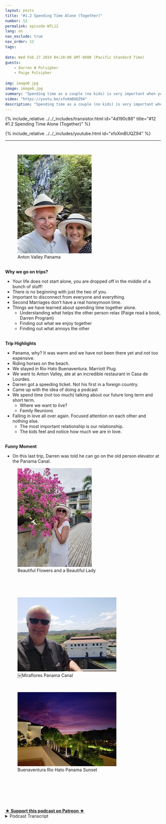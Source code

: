 ```yaml
---
layout: posts
title: "#1.2 Spending Time Alone (Together)"
number: 12
permalink: episode-WTL12
lang: en
nav_exclude: true
nav_order: 12
tags:

date: Wed Feb 27 2019 04:20:00 GMT-0800 (Pacific Standard Time)
guests:
    - Darren W Pulsipher
    - Paige Pulsipher

img: image0.jpg
image: image0.jpg
summary: "Spending time as a couple (no kids) is very important when you are married for a second time. In this episode, Darren and Paige go to Panama for a week."
video: "https://youtu.be/xfoXmBUQZ94"
description: "Spending time as a couple (no kids) is very important when you are married for a second time. In this episode, Darren and Paige go to Panama for a week."
---
```


<div>
{% include_relative ../../_includes/transistor.html id="4d190c86" title="#12 #1.2 Spending Time Alone (Together)" %}

{% include_relative ../../_includes/youtube.html id="xfoXmBUQZ94" %}
</div>

---

<html><head></head><body><div><br><figure data-trix-attachment="{&quot;contentType&quot;:&quot;image&quot;,&quot;height&quot;:320,&quot;url&quot;:&quot;https://1.bp.blogspot.com/-WtM8nXOwq-U/XHRA6u2w2RI/AAAAAAAExx8/AF5qpyr_P_g9W34_edkeJDnx6aV6xl2KACKgBGAs/s320/20190127_152753.jpg&quot;,&quot;width&quot;:240}" data-trix-content-type="image" data-trix-attributes="{&quot;caption&quot;:&quot;Anton Valley Panama&quot;}" class="attachment attachment--preview"><img src="./image0.jpg" width="240" height="320"><figcaption class="attachment__caption attachment__caption--edited">Anton Valley Panama</figcaption></figure><br> <strong>Why we go on trips?</strong></div><ul><li>Your life does not start alone, you are dropped off in the middle of a bunch of stuff!</li><li>There is no beginning with just the two of you.</li><li>Important to disconnect from everyone and everything.</li><li>Second Marriages don’t have a real honeymoon time.&nbsp;</li><li>Things we have learned about spending time together alone.<ul><li>Understanding what helps the other person relax (Paige read a book, Darren Program)</li><li>Finding out what we enjoy together</li><li>Finding out what annoys the other</li></ul></li></ul><div><strong><br>Trip Highlights</strong></div><ul><li>Panama, why? It was warm and we have not been there yet and not too expensive.</li><li>Riding horses on the beach.</li><li>We stayed in Rio Hato Buenaventura. Marriott Plug.</li><li>We went to Anton Valley, ate at an incredible restaurant in Casa de Lourdes.</li><li>Darren got a speeding ticket. Not his first in a foreign country.</li><li>Came up with the idea of doing a podcast</li><li>We spend time (not too much) talking about our future long term and short term.<ul><li>Where we want to live?</li><li>Family Reunions</li></ul></li><li>Falling in love all over again. Focused attention on each other and nothing else.<ul><li>The most important relationship is our relationship.</li><li>The kids feel and notice how much we are in love.</li></ul></li></ul><div><strong><br>Funny Moment</strong></div><ul><li>On this last trip, Darren was told he can go on the old person elevator at the Panama Canal.</li></ul><div><figure data-trix-attachment="{&quot;contentType&quot;:&quot;image&quot;,&quot;height&quot;:320,&quot;url&quot;:&quot;https://1.bp.blogspot.com/-6NlBPc3KUHA/XHRAvp8PnsI/AAAAAAAExx4/xy81JQAEAHITFT7vFnICIz7kO3qW8UNagCKgBGAs/s320/20190128_163123.jpg&quot;,&quot;width&quot;:240}" data-trix-content-type="image" data-trix-attributes="{&quot;caption&quot;:&quot;Beautiful Flowers and a Beautiful Lady&quot;}" class="attachment attachment--preview"><img src="./image1.jpg" width="240" height="320"><figcaption class="attachment__caption attachment__caption--edited">Beautiful Flowers and a Beautiful Lady</figcaption></figure><br><br></div><div><br></div><div><figure data-trix-attachment="{&quot;contentType&quot;:&quot;image&quot;,&quot;height&quot;:240,&quot;url&quot;:&quot;https://4.bp.blogspot.com/-nTuTUpnjuY0/XHRBZ171d3I/AAAAAAAExyE/azH7HSX1mkYRDrOWmDyWJGh8w-IfvqyJgCKgBGAs/s320/20190129_130501.jpg&quot;,&quot;width&quot;:320}" data-trix-content-type="image" data-trix-attributes="{&quot;caption&quot;:&quot;￼Miraflores Panama Canal&quot;}" class="attachment attachment--preview"><img src="./image2.jpg" width="320" height="240"><figcaption class="attachment__caption attachment__caption--edited">￼Miraflores Panama Canal</figcaption></figure></div><div><br></div><div><figure data-trix-attachment="{&quot;contentType&quot;:&quot;image&quot;,&quot;height&quot;:240,&quot;url&quot;:&quot;https://2.bp.blogspot.com/-0OY5X-3WbuU/XHRBZ0so71I/AAAAAAAExyE/X03ufZ2j4E83viGgX8AtGXYPy9RU8KtrACKgBGAs/s320/20190128_190128.jpg&quot;,&quot;width&quot;:320}" data-trix-content-type="image" data-trix-attributes="{&quot;caption&quot;:&quot;Buenaventura Rio Hato Panama Sunset&quot;}" class="attachment attachment--preview"><img src="./image3.jpg" width="320" height="240"><figcaption class="attachment__caption attachment__caption--edited">Buenaventura Rio Hato Panama Sunset</figcaption></figure><br><br></div><div><br></div><div><br></div><div><br><br></div>
<strong>
  <a href="https://www.patreon.com/wheresthelemonade" target="_donate" rel="payment" title="★ Support this podcast on Patreon ★">★ Support this podcast on Patreon ★</a>
</strong></body></html>

<details>
<summary> Podcast Transcript </summary>

<p>﻿1</p>
<p>This is Darren and this is Page,and this is where's the lemonadewhere we try and figure outwhat to do with those lemonsthat are thrown at us or thrown at us.</p>
<p>Makes them lemonade, maybe.</p>
<p>I guess it depends on the week for sure.</p>
<p>This weekwe're talking about spending time alone.</p>
<p>My favorite kind of time. Yeah.</p>
<p>Together. Yeah, that's important.</p>
<p>Together?</p>
<p>Yeah.</p>
<p>Recently we took a trip to Panama alone.</p>
<p>We did. It was great.</p>
<p>Well, alone together. Alone together? Yes.</p>
<p>It was fabulous.</p>
<p>So we we learned early on in our marriagethat we want toalways take the opportunityto be together alone without kids. Yes.</p>
<p>Very important.</p>
<p>I mean, super importantwhen we have ten kids,even if we only had two kids, though,it would still be important to.</p>
<p>Absolutely.</p>
<p>And we've had the luxuryof being able to take tripsboth near and far together. Yes.</p>
<p>And this last one in Panama Citywas really important for us.</p>
<p>We needed a break and we almost didn't go.</p>
<p>We did. It was kind of a last minute trip.</p>
<p>Yeah, like three weeks went and it wasit was like, hey, we've got this one weekthat we can do this.</p>
<p>Let's do it. Yeah.</p>
<p>And we literally crammed itin to, in betweenone of our daughtershaving a baby and work and Yeah, yeah.</p>
<p>But it was well worth it.</p>
<p>And we learned early on in our marriageat this time that we got to spend alonewas extremely important.</p>
<p>Yes. Because when you arein a second marriage, there is no justthe two of us starting out like you arewhen you know your first marriageand you get to start that honeymoon phase.</p>
<p>And there really isn't a honeymoon phasefor second marriages, when you say.</p>
<p>Yeah,</p>
<p>I would agree. In fact, it's interesting.</p>
<p>I watch young couplesand they get to grow up together.</p>
<p>Yeah.</p>
<p>And they get to learn from each other.</p>
<p>And we don't have that.</p>
<p>We are already somewhat grown.</p>
<p>Somewhat. Yes, very somewhat grown.</p>
<p>I'll just leave it at that. Exactly.</p>
<p>And so we have to learn about each otherand there's still more growingthat we get to do together. Right.</p>
<p>Which is really wonderful, I think.</p>
<p>Yeah. Yeah. And so that's why these tripsare really important.</p>
<p>And it's important for to disconnectfrom everyone and everything.</p>
<p>And we're really good at. Oh, yes, we are.</p>
<p>Yeah. In fact, we don't call the kids. No.</p>
<p>And we've gotten better over the years.</p>
<p>When we first used to go,we did call the kidsand check in and no,we don't do that anymore.</p>
<p>No, we go out.</p>
<p>They're a little bit older now.</p>
<p>They are.</p>
<p>They are.</p>
<p>But but also, I think it's importantthat we get to pretendlike we have no responsibilitiesfor a week.</p>
<p>We do.</p>
<p>We pretend that there's no kids,no exes, no bills.</p>
<p>You know,we always have to come back to reality.</p>
<p>In fact, I remember one of our tripsspecifically, we were driving backfrom San Francisco back to</p>
<p>Folsom,wherewe live, and it's about a two hour drive.</p>
<p>And the closer and closerwe got to home, the more quiet you became.</p>
<p>Yes, I feel the weight,you know, gaining on my shouldersas we start to head back home,as we get closer and closer,the burn and you kind of getting grumpyto what mean?</p>
<p>Yeah.</p>
<p>And I was like, I don't knowif I want to go on these trips.</p>
<p>If I come back with a grumpy wife.</p>
<p>It's hard when you I mean, especiallysince we have such an amazing timewhen we're on these trips togetherbecause we're such good vacationers.</p>
<p>We really are.</p>
<p>We should write a bookabout how to vacation, honey.</p>
<p>Yes, we should.</p>
<p>But it is when wewhen we're heading backto our responsibilities,which I love our life and I love our homeand I love our reality,but it's still a lot of responsibilitiesthat we have with work and kids.</p>
<p>And we started thinking about everything.</p>
<p>Yes, very little overwhelmingthinking of my to do list when,you know, for a week on our trips,the only to do list is to relaxand to have fun, maybe shower every oncein a while if we can squeeze it out.</p>
<p>Yeah.</p>
<p>Put some clothes oninstead of bathing suits.</p>
<p>Yes, but yeah.</p>
<p>So I do get a little melancholywhen we get closer to home,but not so much anymore. Now.</p>
<p>And the first couple of yearsit was like that.</p>
<p>I was really worried.</p>
<p>I said, We can't go on.</p>
<p>We can't vacation all the time.</p>
<p>We have to pay the bills.</p>
<p>Sometimes. Yes, we do. We do.</p>
<p>So yeah, that'swhy it's important for us to go away toto be alone, to connect with each otherand to disconnect.</p>
<p>Yeah. And learn about each othereven more.</p>
<p>Yes. Yeah.</p>
<p>I mean, it's been seven and a half years.</p>
<p>We've been married now, and I learnedsomething new every time that we go.</p>
<p>All good things, right?</p>
<p>Oh, Oh, great things. Yes.</p>
<p>Oh, great.</p>
<p>I wish you could see his face right now.</p>
<p>I think he's being sarcasticjust a little bit.</p>
<p>So one thing that you learned about methat I really appreciated,that you at leastyou were open to it.</p>
<p>And it was how I relax.</p>
<p>Oh, my goodness.</p>
<p>Yes. Our first our first beach vacation,because our first vacation alonewas to London and Poland.</p>
<p>It was actually a work trip for youthat I was that I tagged along.</p>
<p>But our first relaxing vacationwhere I didn't have anyany connectivity to work or anything.</p>
<p>Yes, our first.</p>
<p>And it wasn't just go, go, go.</p>
<p>Yeah.</p>
<p>We head to the beach.</p>
<p>And you brought your computer?</p>
<p>My laptop? Yeah.</p>
<p>That was a little surprising for me.</p>
<p>And I.</p>
<p>You know,you said you're not doing work, are you?</p>
<p>I said no.</p>
<p>Yeah, that is true.</p>
<p>But I felt like there was,you know, a certain, um.</p>
<p>Come on, spit it out.</p>
<p>I can't think of the word.</p>
<p>But anyway, there is a certain expectationof what it means to relax.</p>
<p>And I guess and having a computeris not one of those things.</p>
<p>And so I had my bookand you had your computer,and I explained to you for me to relax.</p>
<p>I'm a software engineer,</p>
<p>I'm sorry, I'm a programmer, and</p>
<p>I don't get to do a lot of itat work anymore.</p>
<p>And one of the things I really enjoy doingis solving problems.</p>
<p>I enjoy sitting down with a programand solving a problemand making it my own.</p>
<p>And that's really relaxing to me.</p>
<p>It's just it just kind of just helps mecalm down where you love to read.</p>
<p>Yes, well, I don't read too muchwhen we're at home in our everyday life.</p>
<p>I don't read too much at all time.</p>
<p>Yeah, but when we go on a trip, yes,</p>
<p>I always choose a book or two and.</p>
<p>Yeah, read a book, you know,read for a little bit, take a nap,get a pina colada,take a swim, read, nap, repeat, you know.</p>
<p>Exactly.</p>
<p>And yeah, when you pull out your laptop,</p>
<p>I was a little shocked.</p>
<p>But you're not anymore. No, no. And I.</p>
<p>I understandnow that that is how you relax.</p>
<p>And even if you were doing work, as longas you were relax, I wouldn't even care.</p>
<p>I mean, I just.</p>
<p>I want us to be relaxedand to be distressed,and then this last year, it was great.</p>
<p>It was great.</p>
<p>And you asked about the program</p>
<p>I was working on and what it was doing,and I appreciated that.</p>
<p>Even though I know you really didn't care,you showed that you cared.</p>
<p>Yes. Yes.</p>
<p>Sometimes we have to pretendto be interestedin each other's interest, right?</p>
<p>Yeah, exactly.</p>
<p>Like like the book that she's reading now.</p>
<p>This is kind of funnybecause normally I would say</p>
<p>I'm not a great nonfiction person, right?</p>
<p>I don't re</p>
<p>I read so much for were or fiction per se.</p>
<p>I read so much for work. Yes.</p>
<p>That I'm kind of tired of reading.</p>
<p>But when you're reading thereand I'm programing, I'll stop and say,</p>
<p>How's your book? Yes,</p>
<p>I'm really interested.</p>
<p>I want to find out, you know,if she really did kill her husband,maybe I've beenmaybe you've been readingtoo many of these mystery,you know, Black Widow novelsthat I need to be concerned a little bit.</p>
<p>Just always eat the food first.</p>
<p>Yes, that's right.</p>
<p>So, no, you do you like to get intothe book that I'm reading</p>
<p>And I like to hear about whatever programor coding that you're working on.</p>
<p>And I like seeing you excitedabout something.</p>
<p>Yeah, it makes me happy.</p>
<p>Yeah, I think that's what we've learned onthese trips is we've learnedand found out what each other personenjoys and we've got to experiencethat together. Yes.</p>
<p>And wefind out what we enjoy togetherand what we enjoy.</p>
<p>Separate. Separate.</p>
<p>So just because I enjoy reading a bookdoesn't mean you have to read a bookand know profoundabout a way to enjoy it with you. Yes.</p>
<p>Without reading it right by us.</p>
<p>I love talking to you. Yes, we do.</p>
<p>We enjoy talking.</p>
<p>Have ever since we first met.</p>
<p>Yeah. Where that was never closeddown. Restaurants? Yes.</p>
<p>Never a problem having a conversation.</p>
<p>Yeah.</p>
<p>And always learning more about each other.</p>
<p>And we learn sometimethat we might annoy each other. Yes.</p>
<p>I mean, I don't think I've ever annoyed,you know, no one ever.</p>
<p>Never.</p>
<p>So we were talking about, you know, whatwe've learned on on these trips.</p>
<p>Sometimes I can readwhen Page is tired of looking at castles.</p>
<p>Yes. Or we've already seen</p>
<p>X number of cathedrals in Europe.</p>
<p>Do we need to see one more day? Yes.</p>
<p>Or are we done?</p>
<p>Darren, is Mr.</p>
<p>History buff and wants to learn moreand more and moreand more and after,you know, beautiful castle number four.</p>
<p>I'm Castle go I'm history nowand and I I've learned to recognize thatso we mix things up on vacationsa little bit more and yesand we find really fun thingsto do with each other.</p>
<p>And I think the reason why we vacationso well together iswe're always putting each other first.</p>
<p>Yes. Yes.</p>
<p>And we're very considerate.</p>
<p>I think that sometimesthat gets lost in marriages.</p>
<p>I think so.</p>
<p>We're always very considerateand polite and,you know, understanding of each other.</p>
<p>And like we said before, sometimeswe have to fake interest and that's okay.</p>
<p>You know, fake it till you make it right.</p>
<p>That's right.</p>
<p>And then I truly</p>
<p>I mean, I truly believe that youbecause I know I knowyou like that on programingbecause you've asked me aboutthose programs even after we've got home.</p>
<p>How did that go? Right. Yeah.</p>
<p>So I don't know thatit's like you like them.</p>
<p>It's more that you want to see me happy.</p>
<p>Yeah, for sure.</p>
<p>And what you're interested in.</p>
<p>I want to be part of.</p>
<p>So, you know, and I think that that'shelped our relationship as well is we,you know, I'm interestedin what you're doing at work.</p>
<p>I'm interested in the peoplethat you're working with.</p>
<p>And especially, you know,</p>
<p>I like to hear any social gossip.</p>
<p>Bring it my way.</p>
<p>Oh, I really wishyou could just be in a lot of meetings.</p>
<p>I mean, so you could say, Hey,look at this.</p>
<p>You know,they acted exactly how you saidthey were going to act.</p>
<p>Yeah.</p>
<p>Or something like that. Exactly.</p>
<p>So but yeah, so.</p>
<p>So let's talk about our trip to Panama.</p>
<p>Well, I mean, what did you like?</p>
<p>You know what?</p>
<p>What was it that drew us to Panama?</p>
<p>Well, I know people when we told peoplewe're going to Panama, the seem to be the,you know, collective,you know, response was why Panama?</p>
<p>And I mean, I guess because I mean,we have been fortunate enoughwe have traveled a lot.</p>
<p>You travel a lot with work.</p>
<p>And sometimes I tag along.</p>
<p>We rack up a lot of points.</p>
<p>And so weyou know, we take trips that way.</p>
<p>And so we have been to many placesand we wanteda relaxing vacation,relaxing vacation, and we wanted a warmclimate to go to.</p>
<p>Yes. It's it's wintertime,even though we do live in California.</p>
<p>And our cold is definitely not, you know,no, it's not other people's cold,but we wanted something warm.</p>
<p>And so Panama, it wasn't too far.</p>
<p>We didn't want to have to travelfor 24 hours or, you know,we didn't want to go too far.</p>
<p>We want someplace not too expensive.</p>
<p>And we wanted someplace warm.</p>
<p>Right.</p>
<p>Panamafit the number that we hadn't been to.</p>
<p>Yes, because we've been to Costa Ricaa couple of years ago.</p>
<p>Loved the coastlinethat yeah, Panama is close to Costa Rica.</p>
<p>And we heard good things about her,good things about it.</p>
<p>And so and we we were excitedabout seeing the Panama Canal.</p>
<p>Yeah. Which was really cool.</p>
<p>It was really cool.</p>
<p>So that was why we chose Panama. Yeah.</p>
<p>You know what?</p>
<p>And it turned out to be much betterthan I expected.</p>
<p>Yes. Yeah.</p>
<p>We stayed at a resort outside of Panama</p>
<p>City about two and a half hours.</p>
<p>It took us to drive it.</p>
<p>Yeah, in a placecalled Rio haTO at the Bend Ventura.</p>
<p>Maria?</p>
<p>Yeah, I am a total marriot.</p>
<p>Yes, you are right.</p>
<p>So, Maria. All the way.</p>
<p>All the way.</p>
<p>Yeah.</p>
<p>So we had a weekstay at this beautiful resort.</p>
<p>Two and a half hours outside of anywhere,right out along this, a beautiful beach.</p>
<p>And we were shockedwhen we first got there.</p>
<p>There was no one there. Yeah,it was pretty empty. Pretty.</p>
<p>And this is their high season.</p>
<p>So I was like, Whoa,you know what's going on?</p>
<p>We talked towe talked to the people there,and we found out that, um,and we found out on the weekendit was much more crowdedbecause all the people that lived in</p>
<p>Panama City would come outto the resorts on the weekendbecause it's their summer time. Yes.</p>
<p>They're not the kids are not in school.</p>
<p>Yeah, this is summer for them.</p>
<p>So for the whole week we were thereonly two of the days it was a crowd.</p>
<p>The rest of the timewe basically had the beach to ourselves.</p>
<p>Yeah, it was amazing.</p>
<p>And the weather there was. It was perfect.</p>
<p>I don't think we've ever beenon a vacation where the weather was.</p>
<p>I mean, the high was 88, the low was 75.</p>
<p>Yeah, 75.</p>
<p>Always a breeze.</p>
<p>Yeah.</p>
<p>And very low humidity.</p>
<p>I mean it was incredible. Yeah. No rain.</p>
<p>I kept hoping for a nice big thunder.</p>
<p>You did. You wanted a storm,you wanted us.</p>
<p>I didn't get it, but.</p>
<p>Oh, beautiful, beautifulsunsets.</p>
<p>And we had a lot of fun.</p>
<p>They have a lot of activities in inbeen in Ventura.</p>
<p>We went horsebackriding one day along the beach.</p>
<p>Something I've never done before.</p>
<p>That was super cool. Yeah.</p>
<p>My horse was stubborn, though.</p>
<p>Your horse was.</p>
<p>My horse was very obedient.</p>
<p>And your horse just wantedto give you problems.</p>
<p>Yes, and it did. It wouldn'tgo in the water at all.</p>
<p>It stayed away from the water.</p>
<p>And Paige is out there gallopingin the water, like, Wait, what's going on?</p>
<p>So, yes, that was that was a lot of fun.</p>
<p>That was one of the only activitiesthat we did, though, that we did.</p>
<p>We normally do a lot of other things,but we just didn't want to.</p>
<p>This time we did.</p>
<p>We just decidedwhen we went to the office,the activity office, to talk to the peopleand she wasn't there.</p>
<p>Yeah. And we thought,okay, we'll come back.</p>
<p>And then as we left, we went, Dowe want to fill our days with activitiesor do we just want to relax? Oh,we just relax.</p>
<p>It was awesome. Yeah.</p>
<p>We said one day we sat by the pooland the other four dayswe sat by the beachand we walk over to the pooland take a dip.</p>
<p>It was.</p>
<p>Yeah, it was.</p>
<p>It was a great, great trip.</p>
<p>And then one day we went, um.</p>
<p>Was it Sunday?</p>
<p>Yeah, Sunday, Yeah, yeah, Sundaywe went to church,which, oh, that's something we always liketo do in a foreign country.</p>
<p>Yes, that's always very cool.</p>
<p>Is go to church and meet the locals thereand just it's a wonderful experience.</p>
<p>Yeah.</p>
<p>And afterwards we,we met some ex-pats that werethere, talked to them about Panama.</p>
<p>Yeah, those are exciting things for me.</p>
<p>I love learning about the people that livethere that are from another country,listening to their experienceand talking to the locals as well.</p>
<p>Yeah, they tell us good places to eat.</p>
<p>Yes, that's what I always like.</p>
<p>We always get kind of thethe scoop this in the low down right.</p>
<p>And then after that we went up to thisgreat little village called Anton Valley.</p>
<p>That place was cool.</p>
<p>It was in a what was it called?</p>
<p>A cauldron of cauldron, dormant volcano.</p>
<p>Yes. Yes.</p>
<p>It was beautiful. Absolutely gorgeous.</p>
<p>It was.</p>
<p>Oh, and you know what we forgot to mentionwhile the pope was there?</p>
<p>Oh, that's right. So, yeah.</p>
<p>So we arrivewe arrive in the evening about 7:00,and there are posters of everything.</p>
<p>I guess it was World Youth Week. Yes.</p>
<p>And the pope was thereand several cardinals.</p>
<p>And fascinating, because when we wentand rented our car, they said,you do not want to drive downtown Panama.</p>
<p>All these streets are shut down.</p>
<p>I said, What's goingon? It's just the pope is here.</p>
<p>Haven't you seen all the postersall over the place? Yeah.</p>
<p>And there werethere were posters everywhere. There were.</p>
<p>And as we drove through the Anton Valley,there were flags.</p>
<p>There are these small little villagesthat had yellowand white flagsthat were, you know, a visiting the pope.</p>
<p>So they were hopingthe pope would drive to Anton Valleyand see their little village and stop.</p>
<p>And everythingwas just absolutely gorgeous.</p>
<p>It was it was really cool. And wewent a little hike there.</p>
<p>We saw a waterfall.</p>
<p>Yeah. Great. Beautiful waterfalls.</p>
<p>That was really cool.</p>
<p>In the jungle. In the jungle.</p>
<p>And it had a had a little poolthere, right?</p>
<p>A natural. Yeah, a natural pool.</p>
<p>We didn't swim in it, but we went and tooka look at it and it looked pretty cool.</p>
<p>It was pretty cool.</p>
<p>And then we ateat this beautiful little restaurant.</p>
<p>Little chateau.</p>
<p>A little, Yeah.</p>
<p>Casa de Lourdes. Yes.</p>
<p>She was a, um.</p>
<p>A chef.</p>
<p>A chef? A yeah, a michelin chef in Italy.</p>
<p>And she moved to Panamaand she moved into Anton Valley,and she establishedthis little bed and breakfast thereand this wonderful restaurant.</p>
<p>The rest, the food was incredible.</p>
<p>It just incredible foodand the scenery there.</p>
<p>She built this Tuscan retreat therein in the cauldron of this volcanosurrounded by jungle.</p>
<p>It was absolutely a wonderful,wonderful time.</p>
<p>It was cool.</p>
<p>And then we went to the zoo. Yeah, Zoo.</p>
<p>Our standards of zoos are differentthan the standards of zoos.</p>
<p>You know, San Diego</p>
<p>Zoo was a great zoo, right?</p>
<p>Yes, But this zoo.</p>
<p>Oh, no, no. Yeah, it wasn't.</p>
<p>It was interesting.</p>
<p>Had peacocks and they had had some monkeysand had a jaguar.</p>
<p>A Jaguar. That was probably the highlight.</p>
<p>But yeah, it was, it was kind of funny.</p>
<p>But, but the people in therewere having picnics and playing soccer.</p>
<p>It was kind of a little, you know,we were really the only foreigners there.</p>
<p>Yes. Yeah,it was for the locals. Yes, for sure.</p>
<p>But it was What a wonderfula wonderful time.</p>
<p>And then after spending the dayin Anton Valley,we drove back about an hourand a half, two hour drive.</p>
<p>Let's talk about that deer.</p>
<p>Let's not forgetwhat happened on the way back to.</p>
<p>Well, let me tell you let me tell yousomething about the Panamericanthat's called the Pan-American Highway.</p>
<p>Yes, right.</p>
<p>It's supposed to run all the way from</p>
<p>Alaska, all the way downto Patagonia in South America.</p>
<p>But there's a part of itthat's blocked now in Panama.</p>
<p>It's in the Panama Panama</p>
<p>Colombian border.</p>
<p>And I also learned something elsebecause I got to drive on the Pan-American</p>
<p>Highway, which is exciting for mebecause I love to try.</p>
<p>They change the speed limit often on thiswithout notifying us.</p>
<p>Well, no, there was one sign.</p>
<p>There was a lot of signage, though.</p>
<p>No, there wasn't.</p>
<p>So it went from 100 kilometersan hour down to 80 kilometers an hour.</p>
<p>And I was going 102 kilometers an hour.</p>
<p>And it's funnybecause the policeman, he just standsin the middle of the freeway. Yes.</p>
<p>And he points at youand then you pull over. Yes.</p>
<p>And so he pointed at us, hey, we just hadto experience Panama its fullness. Yes.</p>
<p>And so this this policeman pulls us over,asks for our passports.</p>
<p>We were not we didn't have with us.</p>
<p>They were in our hotel.</p>
<p>We're in our hotel room in a safe, whichwe thought was the right thing to do.</p>
<p>But we found out that you're actuallysupposed to have your passport with you.</p>
<p>I should have known that.</p>
<p>So he he was and he did not speak English.</p>
<p>And he was he was very upset with usbecause we didn't have our passports.</p>
<p>Right.</p>
<p>And he wrote 88 of his papers in 102.</p>
<p>So that's how I knew</p>
<p>I was going. 102. Yes.</p>
<p>And so he very angrilywrote us a speeding ticketthat gave us no direction on how to pay.</p>
<p>It says nothing about where to pay it, howto pay it, how much to pay says nothing.</p>
<p>And all I had was in our license platefor the rental car.</p>
<p>So I'm expecting a billfrom the rental car sometime probably.</p>
<p>And just just like every other rental carthat I've been in.</p>
<p>Just so our listeners knowthat this is like a collectionthat Darren is, you know, starting we have</p>
<p>I think we got a ticket in Italy.</p>
<p>We got a ticket in France.</p>
<p>I didn't get that one in Belgium.</p>
<p>I just got yelled at You just got yelledat by the policeman, They're idiots.</p>
<p>But yes.</p>
<p>So we've had a few a few.</p>
<p>He's, he has a little bit of an LED foot,let's just say that.</p>
<p>Just a little bit. Just a little bit.</p>
<p>But no, that wasthat was a little bit of a nervousexcitement there for a few minutes.</p>
<p>I wasn't nervous at all.</p>
<p>But you were nervous?</p>
<p>I thought I was nervous.</p>
<p>He asked for our passportsand we didn't have them.</p>
<p>And he got so angry.</p>
<p>I was a little nervous.</p>
<p>I thought we were going to bein the Panama jail.</p>
<p>And and, you know, I.</p>
<p>He didn't ask us for a bribe.</p>
<p>He did not ask us for a bribe,which I appreciate, you know,because you hear about the horrorstories in Mexico or Guatemala.</p>
<p>And but Panama seemed to be very safe.</p>
<p>Yes, it did.</p>
<p>And there were cops all over the place.</p>
<p>There were speed traps all over.</p>
<p>So if you are driving onthe Panamerican go, this goes speed limit.</p>
<p>Yes. Yeah. Try and find out what it is.</p>
<p>Yes, exactly.</p>
<p>Find out what it is or make suresomeone at least is going faster than.</p>
<p>Yes, follow someone else. Yeah. So.</p>
<p>And while we were there in Panama,we talked about this podcast.</p>
<p>Yeah.</p>
<p>You know, this is another thingthat we always do on these trips. Yes.</p>
<p>We always spend some time talking aboutthings outside of the normal.</p>
<p>Yeah. Yeah.</p>
<p>And this time we decidedwe'd already talked a little bitabout a podcast and then we kind ofoutlined it and decidedwe're we're going to go forwardand go for it, we're going to do it.</p>
<p>So it was a productiveit was it was productive.</p>
<p>We we talk a lot about on our trips.</p>
<p>We talk aboutour future long term, shortterm, where we want to livewhen the kids are gone.</p>
<p>You know, we talkif we'll ever get to retire, Oh, yeah.</p>
<p>No, I don't think that's going to happen.</p>
<p>No. So that's why we have ten kids.</p>
<p>I'm just going to have we're goingto rotate around the kids.</p>
<p>Yeah, Yeah.</p>
<p>I'm sure they're alland they're all excited about that.</p>
<p>Good thingwe don't take callers on our show.</p>
<p>Good thingthey would all be calling in right now.</p>
<p>What? What are you talking about?</p>
<p>They'd all be saying,</p>
<p>No, so-and-so gets the tape.</p>
<p>You know, so-and-so gets the tape.</p>
<p>You know, I remember one of our timesthat we were alone by ourselves and wewe said, Hey, we want to make sure thatit was really early on in our marriage.</p>
<p>We want our kids to knowthat we are a family. Yes.</p>
<p>And we established a routineon going on family reunions.</p>
<p>Yes. Of every four years going someplacespecial.</p>
<p>Everyone's invited and we'll supply a way,you know, a place to stay and.</p>
<p>Right. And things like that.</p>
<p>And what I found is us do it. Yes.</p>
<p>Just planning thatand letting the kids know.</p>
<p>It's been amazingwatching how the kids interact.</p>
<p>Yeah, there is no your kids and my kidsor step siblings with with our kids.</p>
<p>No, they really want to be together.</p>
<p>Yeah. Which is really amazing to me. Yeah.</p>
<p>And I'm so happy.</p>
<p>I'm so happy that they, they all get alongand and want to be together.</p>
<p>I think that has to do with ustalking aboutthat almost seven years agowhen we first talked about this,what can we do to help thisgroup of people?</p>
<p>Right. They're all thrown together.</p>
<p>All right.</p>
<p>Because of us, we fell in love, right?</p>
<p>That, you know,how can they be a cohesive family?</p>
<p>And we plan that.</p>
<p>So these times that you have to be alone,the times that you have todo this can spark some really creativeand great ideas beyond your normal dayto day stuff that you do.</p>
<p>And I think being alone with each other,it helps us focus on one anotherand it helps us kind offall in love with each other againbecause with our crazy lifethat we haveand we do have a crazy busy life,you can get bogged downin the details of dayto day life and distractions,and I think it's really importantfor any marriage that you spend time aloneworking on your relationshipand focusing on each other.</p>
<p>Yeah, I think it's done wonders for us.</p>
<p>So twice a yearwe we go, yes, right somewhereit doesn't have to be far andyou don't have to spend a lot of money.</p>
<p>You can even just send your kids away.</p>
<p>Yes, we've done that.</p>
<p>We we've had a staycation before.</p>
<p>Yeah.</p>
<p>Where we just stayed at homeand just spend time together.</p>
<p>Right? Right.</p>
<p>And you don't call called in sick or,you know,took vacation daysat work and just, you know,spend time together, spend time together.</p>
<p>It's important to close down restaurantsbecause we're talking.</p>
<p>That's right.</p>
<p>That's right.</p>
<p>But is it to end? And datenight is important.</p>
<p>If you can't get away on a trip for morethan, you know, a couple of days,you know, a regular date night,which we try and do.</p>
<p>Yeah, we're pretty good at.</p>
<p>I mean, we also do lunches, too.</p>
<p>Yeah.</p>
<p>I was going to say that's I don't I guessdate night isn't as important for usbecause we do have time alone togetherduring the day.</p>
<p>Since you work so close to our home,we have lunches together frequent.</p>
<p>I could go home for a long lunch.</p>
<p>Yes, Yes.</p>
<p>So we do get to see each otherfrequently during the day.</p>
<p>And so anyway, that's.</p>
<p>That's another blessing we have inour life that you work so close to home.</p>
<p>It is.</p>
<p>And you know, one thing I've noticedby spending that time with you,</p>
<p>I've really learned to appreciatewho you are and the things that you likeand the interest Me,</p>
<p>I like seeing you smile.</p>
<p>I'm so glad.</p>
<p>That makes me happy. Yeah.</p>
<p>And I know that.</p>
<p>I know that you like to see me happy.</p>
<p>And I like to see you happy, too.</p>
<p>So I think one of the greatest thingsthat we learn from these trips is reallythat if we show how muchwe love each other and our kids knowhow important these trips are to us, thatthey see thatand they can show that in their own lives.</p>
<p>What you know, what it's like to havea good, strong relationship.</p>
<p>Yeah, definitely, Definitely.</p>
<p>And we've seen that with it with the kids.</p>
<p>They they tend to they love that we'rea family, that we're cohesive that way.</p>
<p>Yeah, I agree.</p>
<p>All right.</p>
<p>Well,are we going to share a funny moment?</p>
<p>So I guess I guess we should.</p>
<p>So we're always going to sharea funny moment at the end of our podcast.</p>
<p>So this funny moment happenedat the Panama Canal.</p>
<p>It did, which is a really cool place.</p>
<p>It was we get we ate at a restaurantwhere we could sit and look out the windowand watch the shipscome through the locks.</p>
<p>That was really cool.</p>
<p>So anyway, we were at the top floor.</p>
<p>There's four floors,we're at the very top floor.</p>
<p>And and we headed towards the elevatorwhere there was a big groupheading towards the elevator.</p>
<p>And the the workerthere was kind of shooingeverybody away from the elevator, saying,you know, use the stairs, use the stairs.</p>
<p>And then she saw Darren.</p>
<p>Darren has white hair.</p>
<p>He has had white hair for 20 years.</p>
<p>Just turned 50 this year.</p>
<p>But he's had white hairfor for a long time.</p>
<p>And so they they said, oh, no, sir,you can you can use the elevator.</p>
<p>Older people can use it. Yeah.</p>
<p>I wasn'tusing the elevator from that point.</p>
<p>I know. Darren was like,</p>
<p>I'm taking the stairs.</p>
<p>It's like,okay, past all those young people around.</p>
<p>Yeah, I'm like,</p>
<p>I would use the elevator, but whatever.</p>
<p>So yeah, I just think that's really funny.</p>
<p>It was funnywhen people think that you're olderthan you are because of your white hair,</p>
<p>You know, I remember one of thoseone of those moments.</p>
<p>It's when Sam, I took him to Home Depot.</p>
<p>Yeah. And the.</p>
<p>We were going to go makebirdhouses.</p>
<p>Do you remember that? Yes.</p>
<p>And someone said, Oh,your grandpa brought you to.</p>
<p>I went, This is not funny.</p>
<p>It is a no, not at all.</p>
<p>It's a little funny.</p>
<p>So. Well, if people want to see you righthere, they can go to our Facebook page.</p>
<p>The Where's Lemonade Facebook page.</p>
<p>And they canthey could see how young you look.</p>
<p>That's right.</p>
<p>How young I look.</p>
<p>And you'll see some of the photos from ourfrom our trip up there andsome fun times.</p>
<p>On our next episode,we're going to talk about traditions,combining some, creating some and droppingsome, even the bad ones.</p>
<p>What bad ones? I feel bad ones.</p>

</details>
